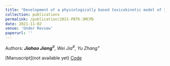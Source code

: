 ```yaml
---
title: "Development of a physiologically based toxicokinetic model of 3-MCPD and glycidol in rats"
collection: publications
permalink: /publication/2021-PBTK-3MCPD
date: 2021-11-02
venue: 'Under Review'
paperurl: ''
---
```



Authors: *__Jiahao Jiang__<sup>#</sup>, Wei Jia<sup>#</sup>, Yu Zhang<sup>+</sup>*

[Manuscript](not available yet)
[Code](https://github.com/jhjiang2020)
